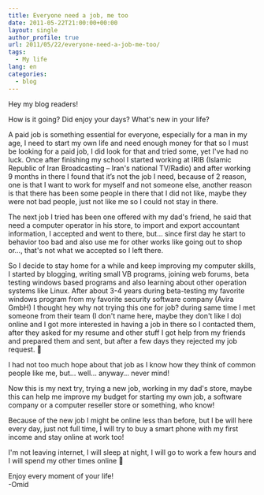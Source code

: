 ```yaml
---
title: Everyone need a job, me too
date: 2011-05-22T21:00:00+00:00
layout: single
author_profile: true
url: 2011/05/22/everyone-need-a-job-me-too/
tags:
  - My life
lang: en
categories: 
  - blog
---
```

Hey my blog readers!

How is it going? Did enjoy your days? What's new in your life?

A paid job is something essential for everyone, especially for a man in my age, I need to start my own life and need enough money for that so I must be looking for a paid job, I did look for that and tried some, yet I've had no luck. Once after finishing my school I started working at IRIB (Islamic Republic of Iran Broadcasting – Iran's national TV/Radio) and after working 9 months in there I found that it’s not the job I need, because of 2 reason, one is that I want to work for myself and not someone else, another reason is that there has been some people in there that I did not like, maybe they were not bad people, just not like me so I could not stay in there.

The next job I tried has been one offered with my dad's friend, he said that need a computer operator in his store, to import and export accountant information, I accepted and went to there, but… since first day he start to behavior too bad and also use me for other works like going out to shop or…, that's not what we accepted so I left there.

So I decide to stay home for a while and keep improving my computer skills, I started by blogging, writing small VB programs, joining web forums, beta testing windows based programs and also learning about other operation systems like Linux. After about 3-4 years during beta-testing my favorite windows program from my favorite security software company (Avira GmbH) I thought hey why not trying this one for job? during same time I met someone from their team (I don't name here, maybe they don't like I do) online and I got more interested in having a job in there so I contacted them, after they asked for my resume and other stuff I got help from my friends and prepared them and sent, but after a few days they rejected my job request. 🙁

I had not too much hope about that job as I know how they think of common people like me, but… well… anyway… never mind!

Now this is my next try, trying a new job, working in my dad's store, maybe this can help me improve my budget for starting my own job, a software company or a computer reseller store or something, who know!

Because of the new job I might be online less than before, but I be will here every day, just not full time, I will try to buy a smart phone with my first income and stay online at work too!

I'm not leaving internet, I will sleep at night, I will go to work a few hours and I will spend my other times online 🙂

Enjoy every moment of your life!\
-Omid